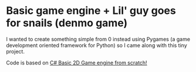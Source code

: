 # Basic game engine + Lil' guy goes for snails (denmo game)

I wanted to create something simple from 0 instead using Pygames (a game development oriented framework for Python) so I came along with this tiny project.

Code is based on <a href="https://www.youtube.com/watch?v=JnGM1p2vsbE"> C# Basic 2D Game engine from scratch! </a> 
